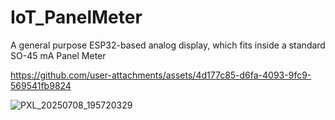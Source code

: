 # IoT_PanelMeter
A general purpose ESP32-based analog display, which fits inside a standard SO-45 mA Panel Meter


https://github.com/user-attachments/assets/4d177c85-d6fa-4093-9fc9-569541fb9824

![PXL_20250708_195720329](https://github.com/user-attachments/assets/6fb1b97f-2122-45ba-8a39-4d33eaf8ab8d)
